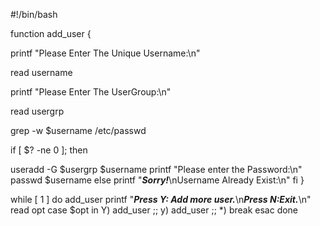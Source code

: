 #!/bin/bash

function add_user {

  printf "Please Enter The Unique Username:\n"

  read username

  printf "Please Enter The UserGroup:\n"

  read usergrp

  grep -w $username /etc/passwd

  if [ $? -ne 0 ]; then

   useradd -G $usergrp $username
   printf "Please enter the Password:\n"
   passwd $username
  else
   printf "*****Sorry!*****\nUsername Already Exist:\n"
  fi
}

while [  1 ]
 do
   add_user
   printf "*****Press Y: Add more user.*****\n*****Press N:Exit.*****\n"
   read opt
  case $opt in
   Y) add_user ;;
   y) add_user ;;
   *) break
  esac
done
